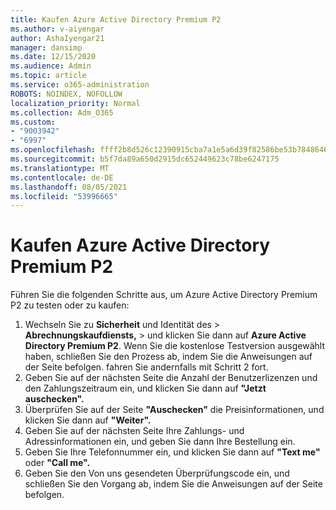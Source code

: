 ```yaml
---
title: Kaufen Azure Active Directory Premium P2
ms.author: v-aiyengar
author: AshaIyengar21
manager: dansimp
ms.date: 12/15/2020
ms.audience: Admin
ms.topic: article
ms.service: o365-administration
ROBOTS: NOINDEX, NOFOLLOW
localization_priority: Normal
ms.collection: Adm_O365
ms.custom:
- "9003942"
- "6997"
ms.openlocfilehash: ffff2b8d526c12390915cba7a1e5a6d39f82586be53b7848646bd8ab8f17a426
ms.sourcegitcommit: b5f7da89a650d2915dc652449623c78be6247175
ms.translationtype: MT
ms.contentlocale: de-DE
ms.lasthandoff: 08/05/2021
ms.locfileid: "53996665"
---
```

# <a name="buy-azure-active-directory-premium-p2"></a>Kaufen Azure Active Directory Premium P2

Führen Sie die folgenden Schritte aus, um Azure Active Directory Premium P2 zu testen oder zu kaufen:

1. Wechseln Sie zu **Sicherheit** und Identität des  >  **Abrechnungskaufdiensts,**  >  [](https://go.microsoft.com/fwlink/?linkid=2131946)und klicken Sie dann auf **Azure Active Directory Premium P2**.
Wenn Sie die kostenlose Testversion ausgewählt haben, schließen Sie den Prozess ab, indem Sie die Anweisungen auf der Seite befolgen. fahren Sie andernfalls mit Schritt 2 fort.
1. Geben Sie auf der nächsten Seite die Anzahl der Benutzerlizenzen und den Zahlungszeitraum ein, und klicken Sie dann auf **"Jetzt auschecken".**
1. Überprüfen Sie auf der Seite **"Auschecken"** die Preisinformationen, und klicken Sie dann auf **"Weiter".**
1. Geben Sie auf der nächsten Seite Ihre Zahlungs- und Adressinformationen ein, und geben Sie dann Ihre Bestellung ein.
1. Geben Sie Ihre Telefonnummer ein, und klicken Sie dann auf **"Text me"** oder **"Call me".**
1. Geben Sie den Von uns gesendeten Überprüfungscode ein, und schließen Sie den Vorgang ab, indem Sie die Anweisungen auf der Seite befolgen.
